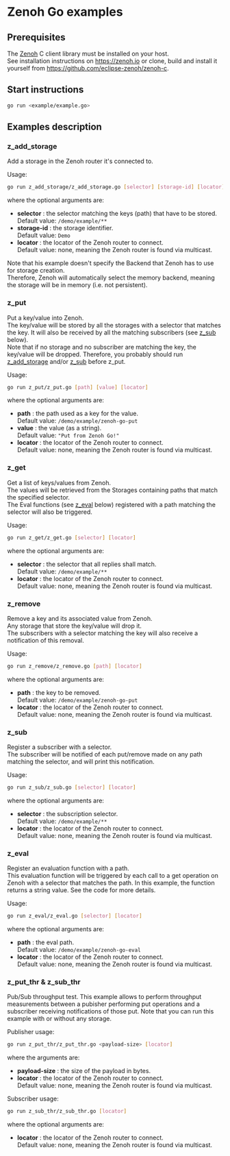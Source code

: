 # Zenoh Go examples

## Prerequisites

   The [Zenoh](https://zenoh.io) C client library must be installed on your host.  
   See installation instructions on https://zenoh.io or clone, build and install it yourself from https://github.com/eclipse-zenoh/zenoh-c.

## Start instructions
   
   ```bash
   go run <example/example.go>
   ```

## Examples description

### z_add_storage

   Add a storage in the Zenoh router it's connected to.

   Usage:
   ```bash
   go run z_add_storage/z_add_storage.go [selector] [storage-id] [locator]
   ```
   where the optional arguments are:
   - **selector** :  the selector matching the keys (path) that have to be stored.  
                     Default value: `/demo/example/**`
   - **storage-id** : the storage identifier.  
                      Default value: `Demo` 
   - **locator** : the locator of the Zenoh router to connect.  
                   Default value: none, meaning the Zenoh router is found via multicast.

   Note that his example doesn't specify the Backend that Zenoh has to use for storage creation.  
   Therefore, Zenoh will automatically select the memory backend, meaning the storage will be in memory
   (i.e. not persistent).

### z_put

   Put a key/value into Zenoh.  
   The key/value will be stored by all the storages with a selector that matches the key.
   It will also be received by all the matching subscribers (see [z_sub](#z_sub) below).  
   Note that if no storage and no subscriber are matching the key, the key/value will be dropped.
   Therefore, you probably should run [z_add_storage](#z_add_storage) and/or [z_sub](#z_sub) before z_put.

   Usage:
   ```bash
   go run z_put/z_put.go [path] [value] [locator]
   ```
   where the optional arguments are:
   - **path** : the path used as a key for the value.  
                Default value: `/demo/example/zenoh-go-put` 
   - **value** : the value (as a string).  
                Default value: `"Put from Zenoh Go!"` 
   - **locator** : the locator of the Zenoh router to connect.  
                   Default value: none, meaning the Zenoh router is found via multicast.

### z_get

   Get a list of keys/values from Zenoh.  
   The values will be retrieved from the Storages containing paths that match the specified selector.  
   The Eval functions (see [z_eval](#z_eval) below) registered with a path matching the selector
   will also be triggered.

   Usage:
   ```bash
   go run z_get/z_get.go [selector] [locator]
   ```
   where the optional arguments are:
   - **selector** : the selector that all replies shall match.  
                    Default value: `/demo/example/**` 
   - **locator** : the locator of the Zenoh router to connect.  
                   Default value: none, meaning the Zenoh router is found via multicast.

### z_remove

   Remove a key and its associated value from Zenoh.  
   Any storage that store the key/value will drop it.  
   The subscribers with a selector matching the key will also receive a notification of this removal.

   Usage:
   ```bash
   go run z_remove/z_remove.go [path] [locator]
   ```
   where the optional arguments are:
   - **path** : the key to be removed.  
                Default value: `/demo/example/zenoh-go-put` 
   - **locator** : the locator of the Zenoh router to connect.  
                   Default value: none, meaning the Zenoh router is found via multicast.

### z_sub

   Register a subscriber with a selector.  
   The subscriber will be notified of each put/remove made on any path matching the selector,
   and will print this notification.

   Usage:
   ```bash
   go run z_sub/z_sub.go [selector] [locator]
   ```
   where the optional arguments are:
   - **selector** : the subscription selector.  
                    Default value: `/demo/example/**` 
   - **locator** : the locator of the Zenoh router to connect.  
                   Default value: none, meaning the Zenoh router is found via multicast.

### z_eval

   Register an evaluation function with a path.  
   This evaluation function will be triggered by each call to a get operation on Zenoh 
   with a selector that matches the path. In this example, the function returns a string value.
   See the code for more details.

   Usage:
   ```bash
   go run z_eval/z_eval.go [selector] [locator]
   ```
   where the optional arguments are:
   - **path** : the eval path.  
                Default value: `/demo/example/zenoh-go-eval` 
   - **locator** : the locator of the Zenoh router to connect.  
                   Default value: none, meaning the Zenoh router is found via multicast.

### z_put_thr & z_sub_thr

   Pub/Sub throughput test.
   This example allows to perform throughput measurements between a pubisher performing
   put operations and a subscriber receiving notifications of those put.
   Note that you can run this example with or without any storage.

   Publisher usage:
   ```bash
   go run z_put_thr/z_put_thr.go <payload-size> [locator]
   ```
   where the arguments are:
   - **payload-size** : the size of the payload in bytes.  
   - **locator** : the locator of the Zenoh router to connect.  
                   Default value: none, meaning the Zenoh router is found via multicast.

   Subscriber usage:
   ```bash
   go run z_sub_thr/z_sub_thr.go [locator]
   ```
   where the optional arguments are:
   - **locator** : the locator of the Zenoh router to connect.  
                   Default value: none, meaning the Zenoh router is found via multicast.

